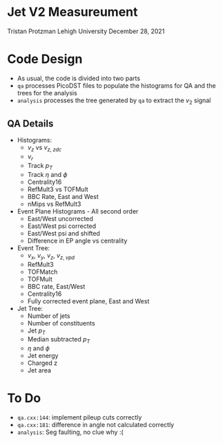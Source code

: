 # Jet V2 Measureument
Tristan Protzman
Lehigh University
December 28, 2021

# Code Design
* As usual, the code is divided into two parts
* `qa` processes PicoDST files to populate the histograms for QA and the trees for the analysis
* `analysis` processes the tree generated by `qa` to extract the $v_{2}$ signal

## QA Details
* Histograms:
    * $v_z$ vs $v_{z,\;zdc}$
    * $v_r$
    * Track $p_T$
    * Track $\eta$ and $\phi$
    * Centrality16
    * RefMult3 vs TOFMult
    * BBC Rate, East and West
    * nMips vs RefMult3
* Event Plane Histograms - All second order
    * East/West uncorrected
    * East/West psi corrected
    * East/West psi and shifted
    * Difference in EP angle vs centrality
* Event Tree:
    * $v_x$, $v_y$, $v_z$, $v_{z,\;vpd}$
    * RefMult3
    * TOFMatch
    * TOFMult
    * BBC rate, East/West
    * Centrality16
    * Fully corrected event plane, East and West
* Jet Tree:
    * Number of jets
    * Number of constituents
    * Jet $p_T$
    * Median subtracted $p_T$
    * $\eta$ and $\phi$
    * Jet energy
    * Charged z
    * Jet area



# To Do
* `qa.cxx:144`: implement pileup cuts correctly
* `qa.cxx:181`: difference in angle not calculated correctly
* `analysis`: Seg faulting, no clue why :(
